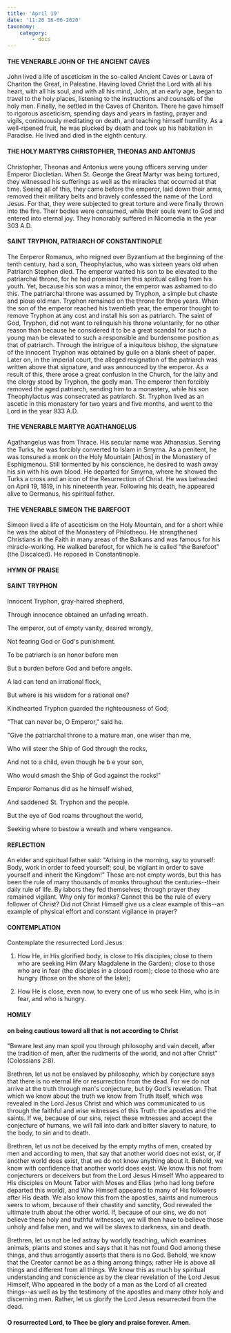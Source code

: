 ```yaml
---
title: 'April 19'
date: '11:20 16-06-2020'
taxonomy:
    category:
        - docs
---
```


#### THE VENERABLE JOHN OF THE ANCIENT CAVES

John lived a life of asceticism in the so-called Ancient Caves or Lavra of Chariton the Great, in Palestine. Having loved Christ the Lord with all his heart, with all his soul, and with all his mind, John, at an early age, began to travel to the holy places, listening to the instructions and counsels of the holy men. Finally, he settled in the Caves of Chariton. There he gave himself to rigorous asceticism, spending days and years in fasting, prayer and vigils, continuously meditating on death, and teaching himself humility. As a well-ripened fruit, he was plucked by death and took up his habitation in Paradise. He lived and died in the eighth century.

#### THE HOLY MARTYRS CHRISTOPHER, THEONAS AND ANTONIUS

Christopher, Theonas and Antonius were young officers serving under Emperor Diocletian. When St. George the Great Martyr was being tortured, they witnessed his sufferings as well as the miracles that occurred at that time. Seeing all of this, they came before the emperor, laid down their arms, removed their military belts and bravely confessed the name of the Lord Jesus. For that, they were subjected to great torture and were finally thrown into the fire. Their bodies were consumed, while their souls went to God and entered into eternal joy. They honorably suffered in Nicomedia in the year 303 A.D.

#### SAINT TRYPHON, PATRIARCH OF CONSTANTINOPLE

The Emperor Romanus, who reigned over Byzantium at the beginning of the tenth century, had a son, Theophylactus, who was sixteen years old when Patriarch Stephen died. The emperor wanted his son to be elevated to the patriarchal throne, for he had promised him this spiritual calling from his youth. Yet, because his son was a minor, the emperor was ashamed to do this. The patriarchal throne was assumed by Tryphon, a simple but chaste and pious old man. Tryphon remained on the throne for three years. When the son of the emperor reached his twentieth year, the emperor thought to remove Tryphon at any cost and install his son as patriarch. The saint of God, Tryphon, did not want to relinquish his throne voluntarily, for no other reason than because he considered it to be a great scandal for such a young man be elevated to such a responsible and burdensome position as that of patriarch. Through the intrigue of a iniquitous bishop, the signature of the innocent Tryphon was obtained by guile on a blank sheet of paper. Later on, in the imperial court, the alleged resignation of the patriarch was written above that signature, and was announced by the emperor. As a result of this, there arose a great confusion in the Church, for the laity and the clergy stood by Tryphon, the godly man. The emperor then forcibly removed the aged patriarch, sending him to a monastery, while his son Theophylactus was consecrated as patriarch. St. Tryphon lived as an ascetic in this monastery for two years and five months, and went to the Lord in the year 933 A.D.

#### THE VENERABLE MARTYR AGATHANGELUS

Agathangelus was from Thrace. His secular name was Athanasius. Serving the Turks, he was forcibly converted to Islam in Smyrna. As a penitent, he was tonsured a monk on the Holy Mountain [Athos] in the Monastery of Esphigmenou. Still tormented by his conscience, he desired to wash away his sin with his own blood. He departed for Smyrna, where he showed the Turks a cross and an icon of the Resurrection of Christ. He was beheaded on April 19, 1819, in his nineteenth year. Following his death, he appeared alive to Germanus, his spiritual father.

#### THE VENERABLE SIMEON THE BAREFOOT

Simeon lived a life of asceticism on the Holy Mountain, and for a short while he was the abbot of the Monastery of Philotheou. He strengthened Christians in the Faith in many areas of the Balkans and was famous for his miracle-working. He walked barefoot, for which he is called "the Barefoot" (the Discalced). He reposed in Constantinople.



#### HYMN OF PRAISE

#### SAINT TRYPHON

Innocent Tryphon, gray-haired shepherd,

Through innocence obtained an unfading wreath.

The emperor, out of empty vanity, desired wrongly,

Not fearing God or God's punishment.

To be patriarch is an honor before men

But a burden before God and before angels.

A lad can tend an irrational flock,

But where is his wisdom for a rational one?

Kindhearted Tryphon guarded the righteousness of God;

"That can never be, O Emperor," said he.

"Give the patriarchal throne to a mature man, one wiser than me,

Who will steer the Ship of God through the rocks,

And not to a child, even though he b e your son,

Who would smash the Ship of God against the rocks!"

Emperor Romanus did as he himself wished,

And saddened St. Tryphon and the people.

But the eye of God roams throughout the world,

Seeking where to bestow a wreath and where vengeance.


#### REFLECTION

An elder and spiritual father said: "Arising in the morning, say to yourself: Body, work in order to feed yourself; soul, be vigilant in order to save yourself and inherit the Kingdom!" These are not empty words, but this has been the rule of many thousands of monks throughout the centuries--their daily rule of life. By labors they fed themselves; through prayer they remained vigilant. Why only for monks? Cannot this be the rule of every follower of Christ? Did not Christ Himself give us a clear example of this--an example of physical effort and constant vigilance in prayer?

#### CONTEMPLATION

Contemplate the resurrected Lord Jesus:

1.  How He, in His glorified body, is close to His disciples; close to them who are seeking Him (Mary Magdalene in the Garden); close to those who are in fear (the disciples in a closed room); close to those who are hungry (those on the shore of the lake);

1.  How He is close, even now, to every one of us who seek Him, who is in fear, and who is hungry.



#### HOMILY

#### on being cautious toward all that is not according to Christ

"Beware lest any man spoil you through philosophy and vain deceit, after the tradition of men, after the rudiments of the world, and not after Christ" (Colossians 2:8).

Brethren, let us not be enslaved by philosophy, which by conjecture says that there is no eternal life or resurrection from the dead. For we do not arrive at the truth through man's conjecture, but by God's revelation. That which we know about the truth we know from Truth Itself, which was revealed in the Lord Jesus Christ and which was communicated to us through the faithful and wise witnesses of this Truth: the apostles and the saints. If we, because of our sins, reject these witnesses and accept the conjecture of humans, we will fall into dark and bitter slavery to nature, to the body, to sin and to death.

Brethren, let us not be deceived by the empty myths of men, created by men and according to men, that say that another world does not exist, or, if another world does exist, that we do not know anything about it. Behold, we know with confidence that another world does exist. We know this not from conjecturers or deceivers but from the Lord Jesus Himself Who appeared to His disciples on Mount Tabor with Moses and Elias (who had long before departed this world), and Who Himself appeared to many of His followers after His death. We also know this from the apostles, saints and numerous seers to whom, because of their chastity and sanctity, God revealed the ultimate truth about the other world. If, because of our sins, we do not believe these holy and truthful witnesses, we will then have to believe those unholy and false men, and we will be slaves to darkness, sin and death.

Brethren, let us not be led astray by worldly teaching, which examines animals, plants and stones and says that it has not found God among these things, and thus arrogantly asserts that there is no God. Behold, we know that the Creator cannot be as a thing among things; rather He is above all things and different from all things. We know this as much by spiritual understanding and conscience as by the clear revelation of the Lord Jesus Himself, Who appeared in the body of a man as the Lord of all created things--as well as by the testimony of the apostles and many other holy and discerning men. Rather, let us glorify the Lord Jesus resurrected from the dead.

#### O resurrected Lord, to Thee be glory and praise forever. Amen.

 
